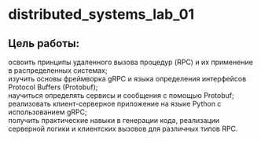 # distributed_systems_lab_01
## Цель работы:  
освоить принципы удаленного вызова процедур (RPC) и их применение
в распределенных системах;  
изучить основы фреймворка gRPC и языка определения интерфейсов
Protocol Buffers (Protobuf);  
научиться определять сервисы и сообщения с помощью Protobuf;  
реализовать клиент-серверное приложение на языке Python с
использованием gRPC;  
получить практические навыки в генерации кода, реализации серверной
логики и клиентских вызовов для различных типов RPC.   
